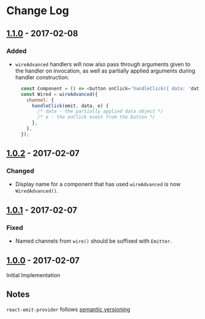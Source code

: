 # Change Log

## [1.1.0] - 2017-02-08

### Added

- `wireAdvanced` handlers will now also pass through arguments given
  to the handler on invocation, as well as partially applied arguments
  during handler construction.

  ```js
    const Component = () => <button onClick='handleClick({ data: 'data' })>Button</button>
    const Wired = wireAdvanced({
      channel: {
        handleClick(emit, data, e) {
          /* data - the partially applied data object */
          /* e - the onClick event from the button */
        },
      },
    });
  ```

## [1.0.2] - 2017-02-07

### Changed

- Display name for a component that has used `wireAdvanced` is now `WiredAdvanced()`.

## [1.0.1] - 2017-02-07

### Fixed

- Named channels from `wire()` should be suffixed with `Emitter`.

## [1.0.0] - 2017-02-07

Initial Implementation

## Notes

`react-emit-provider` follows [semantic versioning](http://semver.org/)

[Unreleased]: https://github.com/nioinnovation/react-emit-provider/compare/v1.1.0...HEAD
[1.1.0]: https://github.com/nioinnovation/react-emit-provider/compare/v1.0.2...v1.1.0
[1.0.2]: https://github.com/nioinnovation/react-emit-provider/compare/v1.0.1...v1.0.2
[1.0.1]: https://github.com/nioinnovation/react-emit-provider/compare/v1.0.0...v1.0.1
[1.0.0]: https://github.com/nioinnovation/react-emit-provider/compare/8b37f39...v1.0.0
